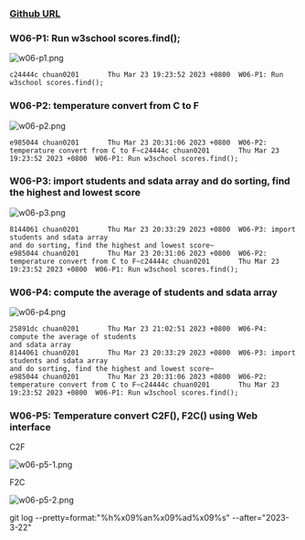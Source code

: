 ### [Github URL](https://github.com/Chuan0201/1112-1N-js-demo-211410302.git)

### W06-P1: Run w3school scores.find();

![w06-p1.png](https://yklkxuvilcamlqqnhytw.supabase.co/storage/v1/object/public/thu211410302/w06/w06-p1.png?t=2023-03-23T13%3A07%3A17.785Z)

```
c24444c chuan0201       Thu Mar 23 19:23:52 2023 +0800  W06-P1: Run w3school scores.find();
```

### W06-P2: temperature convert from C to F

![w06-p2.png](https://yklkxuvilcamlqqnhytw.supabase.co/storage/v1/object/public/thu211410302/w06/w06-p2.png?t=2023-03-23T12%3A32%3A24.106Z)

```
e985044 chuan0201       Thu Mar 23 20:31:06 2023 +0800  W06-P2: temperature convert from C to F~c24444c chuan0201       Thu Mar 23 19:23:52 2023 +0800  W06-P1: Run w3school scores.find();
```

### W06-P3: import students and sdata array and do sorting, find the highest and lowest score

![w06-p3.png](https://yklkxuvilcamlqqnhytw.supabase.co/storage/v1/object/public/thu211410302/w06/w06-p3.png?t=2023-03-23T12%3A32%3A33.476Z)

```
8144061 chuan0201       Thu Mar 23 20:33:29 2023 +0800  W06-P3: import students and sdata array
and do sorting, find the highest and lowest score~
e985044 chuan0201       Thu Mar 23 20:31:06 2023 +0800  W06-P2: temperature convert from C to F~c24444c chuan0201       Thu Mar 23 19:23:52 2023 +0800  W06-P1: Run w3school scores.find();
```

### W06-P4: compute the average of students and sdata array

![w06-p4.png](https://yklkxuvilcamlqqnhytw.supabase.co/storage/v1/object/public/thu211410302/w06/w06-p4.png?t=2023-03-23T12%3A59%3A13.194Z)

```
25891dc chuan0201       Thu Mar 23 21:02:51 2023 +0800  W06-P4: compute the average of students
and sdata array
8144061 chuan0201       Thu Mar 23 20:33:29 2023 +0800  W06-P3: import students and sdata array
and do sorting, find the highest and lowest score~
e985044 chuan0201       Thu Mar 23 20:31:06 2023 +0800  W06-P2: temperature convert from C to F~c24444c chuan0201       Thu Mar 23 19:23:52 2023 +0800  W06-P1: Run w3school scores.find();
```

### W06-P5: Temperature convert C2F(), F2C() using Web interface

C2F

![w06-p5-1.png]()

F2C

![w06-p5-2.png]()

git log --pretty=format:"%h%x09%an%x09%ad%x09%s" --after="2023-3-22"
